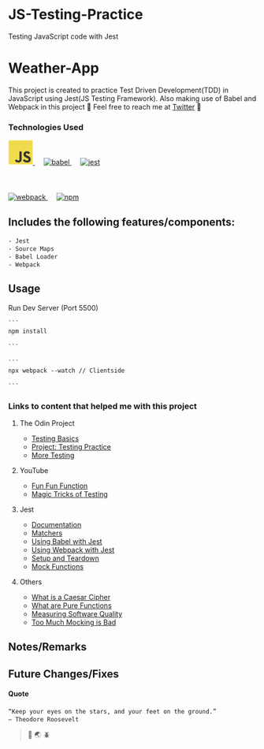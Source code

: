 # JS-Testing-Practice
Testing JavaScript code with Jest


# Weather-App


<!-- ![This is an image]() -->


This project is created to practice Test Driven Development(TDD) in JavaScript using Jest(JS Testing Framework). Also making use of Babel and Webpack in this project :milky_way: Feel free to reach me at [Twitter](https://twitter.com/hmjatt/) :wave:



### Technologies Used

<a href="https://developer.mozilla.org/en-US/docs/Web/JavaScript" target="_blank" rel="noreferrer"> <img src="https://raw.githubusercontent.com/devicons/devicon/master/icons/javascript/javascript-original.svg" alt="javascript" width="50" height="50"/> </a>  &emsp;   <a href="https://babeljs.io/" target="_blank" rel="noreferrer"> <img src="https://upload.wikimedia.org/wikipedia/commons/0/02/Babel_Logo.svg" alt="babel" width="50" height="50"/> </a>  &emsp;   <a href="https://jestjs.io/" target="_blank" rel="noreferrer"> <img src="https://jestjs.io/img/jest.png" alt="jest" width="50" height="50"/> </a>


<a href="https://webpack.js.org/" target="_blank" rel="noreferrer"> <img style="margin-top:40px;" src="https://raw.githubusercontent.com/webpack/media/master/logo/logo-on-dark-bg.svg" alt="webpack" width="180" height="100"/> </a>  &emsp;   <a href="https://www.npmjs.com/" target="_blank" rel="noreferrer"> <img style="margin-top:20px;" src="https://raw.githubusercontent.com/npm/logos/master/npm%20logo/npm-logo-red.svg" alt="npm" width="120" height="70"/> </a>


## Includes the following features/components:

	- Jest
    - Source Maps
	- Babel Loader
	- Webpack


## Usage

Run Dev Server (Port 5500)

    ```
    npm install

    ```

    ```
    npx webpack --watch // Clientside

    ```

### Links to content that helped me with this project

1. The Odin Project
	- [Testing Basics](https://www.theodinproject.com/lessons/node-path-javascript-testing-basics)
	- [Project: Testing Practice](https://www.theodinproject.com/lessons/node-path-javascript-testing-practice)
	- [More Testing](https://www.theodinproject.com/lessons/node-path-javascript-more-testing)

2. YouTube
	- [Fun Fun Function](https://www.youtube.com/playlist?list=PL0zVEGEvSaeF_zoW9o66wa_UCNE3a7BEr)
	- [Magic Tricks of Testing](https://www.youtube.com/watch?v=URSWYvyc42M)

3. Jest
	- [Documentation](https://jestjs.io/docs/getting-started)
	- [Matchers](https://jestjs.io/docs/using-matchers)
	- [Using Babel with Jest](https://jestjs.io/docs/getting-started#using-babel)
	- [Using Webpack with Jest](https://jestjs.io/docs/webpack)
	- [Setup and Teardown](https://jestjs.io/docs/setup-teardown)
	- [Mock Functions](https://jestjs.io/docs/mock-functions)

4. Others
	- [What is a Caesar Cipher](http://practicalcryptography.com/ciphers/caesar-cipher/)
	- [What are Pure Functions](https://medium.com/@jamesjefferyuk/javascript-what-are-pure-functions-4d4d5392d49c)
	- [Measuring Software Quality](https://medium.com/javascript-scene/why-i-use-tape-instead-of-mocha-so-should-you-6aa105d8eaf4)
	- [Too Much Mocking is Bad](https://medium.com/javascript-scene/mocking-is-a-code-smell-944a70c90a6a)

	

	
## Notes/Remarks


## Future Changes/Fixes



#### Quote

    “Keep your eyes on the stars, and your feet on the ground.”
    — Theodore Roosevelt
>  	
> :night_with_stars: :earth_asia: :beetle:
